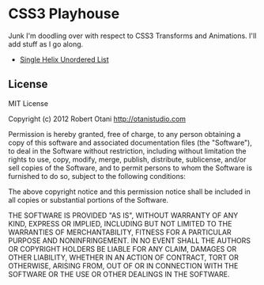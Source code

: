 # CSS3 Playhouse

Junk I'm doodling over with respect to CSS3 Transforms and Animations. I'll add stuff as I go along.

* [Single Helix Unordered List](http://otanistudio.github.com/CSS3-Playhouse/li_single_helix.html)

## License

MIT License

Copyright (c) 2012 Robert Otani http://otanistudio.com

Permission is hereby granted, free of charge, to any person obtaining a copy of this software and associated documentation files (the "Software"), to deal in the Software without restriction, including without limitation the rights to use, copy, modify, merge, publish, distribute, sublicense, and/or sell copies of the Software, and to permit persons to whom the Software is furnished to do so, subject to the following conditions:

The above copyright notice and this permission notice shall be included in all copies or substantial portions of the Software.

THE SOFTWARE IS PROVIDED "AS IS", WITHOUT WARRANTY OF ANY KIND, EXPRESS OR IMPLIED, INCLUDING BUT NOT LIMITED TO THE WARRANTIES OF MERCHANTABILITY, FITNESS FOR A PARTICULAR PURPOSE AND NONINFRINGEMENT. IN NO EVENT SHALL THE AUTHORS OR COPYRIGHT HOLDERS BE LIABLE FOR ANY CLAIM, DAMAGES OR OTHER LIABILITY, WHETHER IN AN ACTION OF CONTRACT, TORT OR OTHERWISE, ARISING FROM, OUT OF OR IN CONNECTION WITH THE SOFTWARE OR THE USE OR OTHER DEALINGS IN THE SOFTWARE.